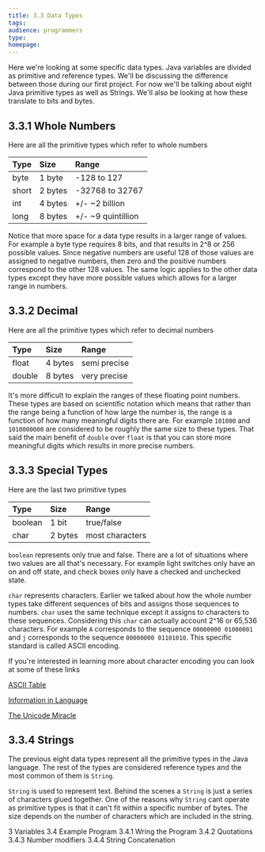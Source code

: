 ```yaml
---
title: 3.3 Data Types
tags:
audience: programmers
type:
homepage:
---
```

Here we're looking at some specific data types. Java variables are divided as primitive and reference types. We'll be discussing the difference between those during our first project. For now we'll be talking about eight Java primitive types as well as Strings. We'll also be looking at how these translate to bits and bytes.

## 3.3.1	Whole Numbers

Here are all the primitive types which refer to whole numbers

| Type    | Size    | Range |
|:--------|:--------|:------|
| byte    | 1 byte  | -128 to 127 |
| short   | 2 bytes | -32768 to 32767 |
| int     | 4 bytes | +/- ~2 billion |
| long    | 8 bytes | +/- ~9 quintillion |

Notice that more space for a data type results in a larger range of values. For example a byte type requires 8 bits, and that results in 2^8 or 256 possible values. Since negative numbers are useful 128 of those values are assigned to negative numbers, then zero and the positive numbers correspond to the other 128 values. The same logic applies to the other data types except they have more possible values which allows for a larger range in numbers.

## 3.3.2	Decimal

Here are all the primitive types which refer to decimal numbers

| Type    | Size    | Range |
|:--------|:--------|:------|
| float   | 4 bytes | semi precise |
| double  | 8 bytes | very precise |

It's more difficult to explain the ranges of these floating point numbers. These types are based on scientific notation which means that rather than the range being a function of how large the number is, the range is a function of how many meaningful digits there are. For example `101000` and `1010000000` are considered to be roughly the same size to these types. That said the main benefit of `double` over `float` is that you can store more meaningful digits which results in more precise numbers.

## 3.3.3	Special Types

Here are the last two primitive types

| Type    | Size    | Range |
|:--------|:--------|:------|
| boolean   | 1 bit | true/false |
| char  | 2 bytes | most characters |

`boolean` represents only true and false. There are a lot of situations where two values are all that's necessary. For example light switches only have an on and off state, and check boxes only have a checked and unchecked state.

`char` represents characters. Earlier we talked about how the whole number types take different sequences of bits and assigns those sequences to numbers. `char` uses the same technique except it assigns to characters to these sequences. Considering this `char` can actually account 2^16 or 65,536 characters. For example `A` corresponds to the sequence `00000000 01000001` and `j` corresponds to the sequence `00000000 01101010`. This specific standard is called ASCII encoding.

If you're interested in learning more about character encoding you can look at some of these links

[ASCII Table](http://www.asciitable.com/)

[Information in Language](https://www.youtube.com/watch?v=zUDqI9PJpc8)

[The Unicode Miracle](https://www.youtube.com/watch?v=MijmeoH9LT4)

## 3.3.4	Strings

The previous eight data types represent all the primitive types in the Java language. The rest of the types are considered reference types and the most common of them is `String`.

`String` is used to represent text. Behind the scenes a `String` is just a series of characters glued together. One of the reasons why `String` cant operate as primitive types is that it can't fit within a specific number of bytes. The size depends on the number of characters which are included in the string.

3 Variables
	3.4 Example Program
		3.4.1 	Wring the Program
		3.4.2	Quotations
		3.4.3 	Number modifiers
		3.4.4	String Concatenation
